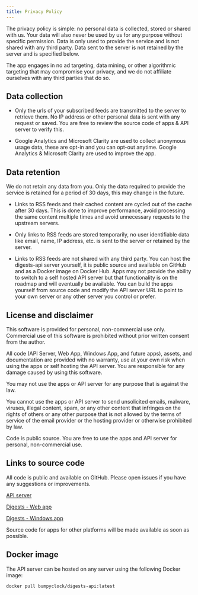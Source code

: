 ```yaml
---
title: Privacy Policy
---
```


The privacy policy is simple: no personal data is collected, stored or shared with us. Your data will also never be used by us for any purpose without specific permission. Data is only used to provide the service and is not shared with any third party. Data sent to the server is not retained by the server and is specified below.

The app engages in no ad targeting, data mining, or other algorithmic targeting that may compromise your privacy, and we do not affiliate ourselves with any third parties that do so.

## Data collection

- Only the urls of your subscribed feeds are transmitted to the server to retrieve them. No IP address or other personal data is sent with any request or saved. You are free to review the source code of apps & API server to verify this.

- Google Analytics and Microsoft Clarity are used to collect anonymous usage data, these are opt-in and you can opt-out anytime. Google Analytics & Microsoft Clarity are used to improve the app.

## Data retention

We do not retain any data from you. Only the data required to provide the service is retained for a period of 30 days, this may change in the future.

- Links to RSS feeds and their cached content are cycled out of the cache after 30 days. This is done to improve performance, avoid processing the same content multiple times and avoid unnecessary requests to the upstream servers.

- Only links to RSS feeds are stored temporarily, no user identifiable data like email, name, IP address, etc. is sent to the server or retained by the server.

- Links to RSS feeds are not shared with any third party. You can host the digests-api server yourself, it is public source and available on GitHub and as a Docker image on Docker Hub. Apps may not provide the ability to switch to a self hosted API server but that functionality is on the roadmap and will eventually be available. You can build the apps yourself from source code and modify the API server URL to point to your own server or any other server you control or prefer.

## License and disclaimer

This software is provided for personal, non-commercial use only. Commercial use of this software is prohibited without prior written consent from the author.

All code (API Server, Web App, Windows App, and future apps), assets, and documentation are provided with no warranty, use at your own risk when using the apps or self hosting the API server. You are responsible for any damage caused by using this software.

You may not use the apps or API server for any purpose that is against the law.

You cannot use the apps or API server to send unsolicited emails, malware, viruses, illegal content, spam, or any other content that infringes on the rights of others or any other purpose that is not allowed by the terms of service of the email provider or the hosting provider or otherwise prohibited by law.

Code is public source. You are free to use the apps and API server for personal, non-commercial use.

## Links to source code

All code is public and available on GitHub. Please open issues if you have any suggestions or improvements.

[API server](https://github.com/BumpyClock/digests-api)

[Digests - Web app](https://github.com/BumpyClock/digests-web)

[Digests - Windows app](https://github.com/BumpyClock/Digests-Windows)

Source code for apps for other platforms will be made available as soon as possible.

## Docker image

The API server can be hosted on any server using the following Docker image:

```bash
docker pull bumpyclock/digests-api:latest
```
